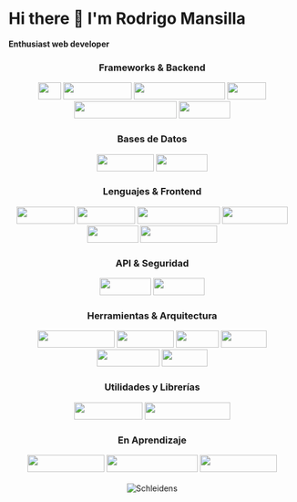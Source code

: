 # Hi there 👋 I'm Rodrigo Mansilla
  **Enthusiast web developer** 

<div align="center">

  <!-- Frameworks & Tecnologías Backend -->
  <h3>Frameworks & Backend</h3>
    <img src="https://img.shields.io/badge/C%23-239120?logo=csharp&logoColor=white" width="40" height="30">
  <img src="https://img.shields.io/badge/.NET%20Core-512BD4?logo=.NET&logoColor=white" width="120" height="30">
  <img src="https://img.shields.io/badge/.NET%20Framework-5C2D91?logo=.NET&logoColor=white" width="160" height="30">
  <img src="https://img.shields.io/badge/MVC-68217A" width="68" height="30">
  <img src="https://img.shields.io/badge/Entity%20Framework-512BD4" width="180" height="30">
  <img src="https://img.shields.io/badge/LINQ-512BD4?logo=.NET&logoColor=white" width="90" height="30">

  <br>

  <!-- Bases de Datos -->
  <h3>Bases de Datos</h3>
  <img src="https://img.shields.io/badge/Sql%20Server-CC2927" width="100" height="30">
  <img src="https://img.shields.io/badge/MySQL-00758F?logo=mysql&logoColor=white" width="90" height="30">

  <br>

  <!-- Lenguajes & Frontend -->
  <h3>Lenguajes & Frontend</h3>
  <img src="https://img.shields.io/badge/HTML-E34F26?logo=html5&logoColor=white" width="102" height="30">
  <img src="https://img.shields.io/badge/CSS-1572B6?logo=css3&logoColor=white" width="102" height="30">
  <img src="https://img.shields.io/badge/JavaScript-F7DF1E?logo=javascript" width="145" height="30">
  <img src="https://img.shields.io/badge/jQuery-0769AD?logo=jquery&logoColor=white" width="115" height="30">
  <img src="https://img.shields.io/badge/AJAX-2C3E50?logo=javascript&logoColor=white" width="90" height="30">
  <img src="https://img.shields.io/badge/Bootstrap-7952B3?logo=bootstrap&logoColor=white" width="135" height="30">

  <br>

  <!-- API & Seguridad -->
  <h3>API & Seguridad</h3>
  <img src="https://img.shields.io/badge/REST%20APIs-0082C9?logo=api&logoColor=white" width="90" height="30">
  <img src="https://img.shields.io/badge/JWT-FF8C00?logo=jsonwebtokens&logoColor=white" width="90" height="30">

  <br>
  <!-- Herramientas & Arquitectura -->
  <h3>Herramientas & Arquitectura</h3>
  <img src="https://img.shields.io/badge/Swagger-85EA2D?logo=swagger&logoColor=black" width="135" height="30">
  <img src="https://img.shields.io/badge/Docker-2496ED?logo=docker&logoColor=white" width="100" height="30">
  <img src="https://img.shields.io/badge/Git-F05032?logo=git&logoColor=white" width="75" height="30">
  <img src="https://img.shields.io/badge/CQRS-0865A6?logo=architecture&logoColor=white" width="80" height="30">
  <img src="https://img.shields.io/badge/MediatR-6E4AFF?logo=mediator&logoColor=white" width="110" height="30">
  <img src="https://img.shields.io/badge/DDD-000000?logo=data&logoColor=white" width="80" height="30">


    
  <!-- Utilidades y Librerías -->
  <h3>Utilidades y Librerías</h3>
  <img src="https://img.shields.io/badge/AutoMapper-6E57E0?logo=automapper&logoColor=white" width="120" height="30">
  <img src="https://img.shields.io/badge/FluentValidation-0FAF8D?logo=validation&logoColor=white" width="150" height="30">

  <br>
  
  <!-- En Aprendizaje -->
  <h3>En Aprendizaje</h3>
  <img src="https://img.shields.io/badge/Angular-DD0031?logo=angular&logoColor=white" width="135" height="30">
  <img src="https://img.shields.io/badge/Microservicios-15AABF?logo=microservices&logoColor=white" width="160" height="30">
  <img src="https://img.shields.io/badge/MongoDB-47A248?logo=mongodb&logoColor=white" width="135" height="30">
 <br><br>
<img align="center" alt="Schleidens" src="https://cdn.dribbble.com/users/1059583/screenshots/4171367/coding-freak.gif" />

</div>







